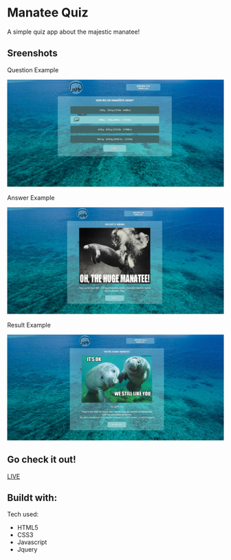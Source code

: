 # Manatee Quiz

A simple quiz app about the majestic manatee!

## Sreenshots

Question Example

![](app-screenshots/manatee-quiz-question-example.png)

Answer Example

![](app-screenshots/manatee-quiz-question-answer-example.png)

Result Example

![](app-screenshots/manatee-quiz-result.png)


## Go check it out!

[LIVE](https://hp0809.github.io/Manatee-Quiz/)


## Buildt with:
Tech used:
 * HTML5
 * CSS3
 * Javascript
 * Jquery

